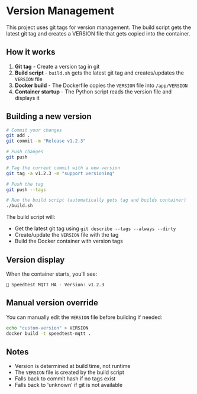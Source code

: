 # Version Management

This project uses git tags for version management. The build script gets the latest git tag and creates a VERSION file that gets copied into the container.

## How it works

1. **Git tag** - Create a version tag in git
2. **Build script** - `build.sh` gets the latest git tag and creates/updates the `VERSION` file
3. **Docker build** - The Dockerfile copies the `VERSION` file into `/app/VERSION`
4. **Container startup** - The Python script reads the version file and displays it

## Building a new version

```bash
# Commit your changes
git add .
git commit -m "Release v1.2.3"

# Push changes
git push

# Tag the current commit with a new version
git tag -a v1.2.3 -m "support versioning"

# Push the tag
git push --tags

# Run the build script (automatically gets tag and builds container)
./build.sh
```

The build script will:
- Get the latest git tag using `git describe --tags --always --dirty`
- Create/update the `VERSION` file with the tag
- Build the Docker container with version tags

## Version display

When the container starts, you'll see:
```
🚀 Speedtest MQTT HA - Version: v1.2.3
```

## Manual version override

You can manually edit the `VERSION` file before building if needed:
```bash
echo "custom-version" > VERSION
docker build -t speedtest-mqtt .
```

## Notes

- Version is determined at build time, not runtime
- The `VERSION` file is created by the build script
- Falls back to commit hash if no tags exist
- Falls back to 'unknown' if git is not available

